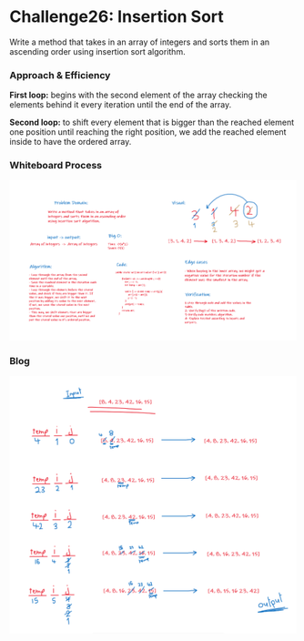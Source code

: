 # Challenge26: Insertion Sort
Write a method that takes in an array of integers and sorts them in an ascending order using insertion sort algorithm.

### Approach & Efficiency
**First loop:** begins with the second element of the array checking the elements behind it every iteration until the end of the array.

**Second loop:** to shift every element that is bigger than the reached element one position until reaching the right position, we add the reached element inside to have the ordered array.

### Whiteboard Process
![CodeChallenge26](challenge26.PNG)


### Blog
![BlogForChallenge26](blogChallenge26.PNG)

